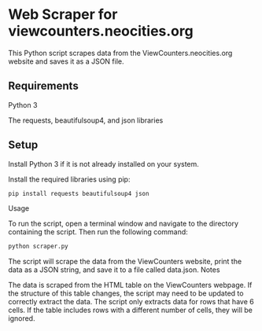 # Web Scraper for viewcounters.neocities.org

This Python script scrapes data from the ViewCounters.neocities.org website and saves it as a JSON file.
## Requirements
Python 3

The requests, beautifulsoup4, and json libraries

## Setup
Install Python 3 if it is not already installed on your system.

Install the required libraries using pip:

```bash
pip install requests beautifulsoup4 json
```

Usage

To run the script, open a terminal window and navigate to the directory containing the script. Then run the following command:

```bash
python scraper.py
```

The script will scrape the data from the ViewCounters website, print the data as a JSON string, and save it to a file called data.json.
Notes

The data is scraped from the HTML table on the ViewCounters webpage. If the structure of this table changes, the script may need to be updated to correctly extract the data.
The script only extracts data for rows that have 6 cells. If the table includes rows with a different number of cells, they will be ignored.
